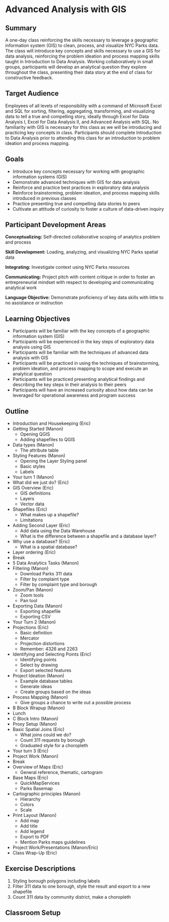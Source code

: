 # Advanced Analysis with GIS

## Summary
A one-day class reinforcing the skills necessary to leverage a geographic information system (GIS) to clean, process, and visualize NYC Parks data. The class will introduce key concepts and skills necessary to use a GIS for data analysis, reinforcing the problem ideation and process mapping skills taught in Introduction to Data Analysis. Working collaboratively in small groups, participants will develop an analytical question they explore throughout the class, presenting their data story at the end of class for constructive feedback.

## Target Audience
Employees of all levels of responsibility with a command of Microsoft Excel and SQL for sorting, filtering, aggregating, transforming, and visualizing data to tell a true and compelling story, ideally through Excel for Data Analysis I, Excel for Data Analysis II, and Advanced Analysis with SQL. No familiarity with GIS is necessary for this class as we will be introducing and practicing key concepts in class. Participants should complete Introduction to Data Analysis prior to attending this class for an introduction to problem ideation and process mapping.

## Goals
+ Introduce key concepts necessary for working with geographic information systems (GIS)
+ Demonstrate advanced techniques with GIS for data analysis
+ Reinforce and practice best practices in exploratory data analysis
+ Reinforce brainstorming, problem ideation, and process mapping skills introduced in previous classes
+ Practice presenting true and compelling data stories to peers
+ Cultivate an attitude of curiosity to foster a culture of data-driven inquiry

## Participant Development Areas

**Conceptualizing:** Self-directed collaborative scoping of analytics problem and process

**Skill Development:** Loading, analyzing, and visualizing NYC Parks spatial data

**Integrating:** Investigate context using NYC Parks resources

**Communicating:** Project pitch with content critique in order to foster an entrepreneurial mindset with respect to developing and communicating analytical work

**Language Objective:** Demonstrate proficiency of key data skills with little to no assistance or instruction

## Learning Objectives
+ Participants will be familiar with the key concepts of a geographic information system (GIS)
+ Participants will be experienced in the key steps of exploratory data analysis using GIS
+ Participants will be familiar with the techniques of advanced data analysis with GIS
+ Participants will be practiced in using the techniques of brainstorming, problem ideation, and process mapping to scope and execute an analytical question
+ Participants will be practiced presenting analytical findings and describing the key steps in their analysis to their peers 
+ Participants will have an increased curiosity about how data can be leveraged for operational awareness and program success

## Outline

+ Introduction and Housekeeping (Eric)
+ Getting Started (Manon)
    + Opening QGIS
    + Adding shapefiles to QGIS
+ Data types (Manon)
    + The attribute table
+ Styling Features (Manon)
    + Opening the Layer Styling panel
    + Basic styles
    + Labels
+ Your turn 1 (Manon)
+ What did we just do? (Eric)
+ GIS Overview (Eric)
    + GIS definitions
    + Layers
    + Vector data
+ Shapefiles (Eric)
    + What makes up a shapefile?
    + Limitations
+ Adding Second Layer (Eric)
    + Add data using the Data Warehouse
    + What is the difference between a shapefile and a database layer?
+ Why use a database? (Eric)
    + What is a spatial database?
+ Layer ordering (Eric)
+ Break
+ 5 Data Analytics Tasks (Manon)
+ Filtering (Manon)
    + Download Parks 311 data 
    + Filter by complaint type
    + Filter by complaint type and borough
+ Zoom/Pan (Manon)
    + Zoom tools
    + Pan tool
+ Exporting Data (Manon)
    + Exporting shapefile
    + Exporting CSV
+ Your Turn 2 (Manon)
+ Projections (Eric)
    + Basic definition
    + Mercator
    + Projection distortions
    + Remember: 4326 and 2263
+ Identifying and Selecting Points (Eric)
    + Identifying points
    + Select by drawing
    + Export selected features
+ Project Ideation (Manon)
    + Example database tables
    + Generate ideas
    + Create groups based on the ideas
+ Process Mapping (Manon)
    + Give groups a chance to write out a possible process
+ B Block Wrapup (Manon)
+ Lunch
+ C Block Intro (Manon)
+ Proxy Setup (Manon)
+ Basic Spatial Joins (Eric)
    + What joins could we do?
    + Count 311 requests by borough
    + Graduated style for a choropleth
+ Your turn 3 (Eric)
+ Project Work (Manon)
+ Break
+ Overview of Maps (Eric)
    + General reference, thematic, cartogram
+ Base Maps (Eric)
    + QuickMapServices
    + Parks Basemap
+ Cartographic principles (Manon)
    + Hierarchy
    + Colors
    + Scale
+ Print Layout (Manon)
    + Add map
    + Add title
    + Add legend
    + Export to PDF
    + Mention Parks maps guidelines
+ Project Work/Presentations (Manon/Eric)
+ Class Wrap-Up (Eric)

## Exercise Descriptions

1. Styling borough polygons including labels
2. Filter 311 data to one borough, style the result and export to a new shapefile
3. Count 311 data by community district, make a choropleth

## Classroom Setup
